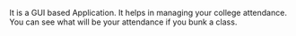 It is a GUI based Application. It helps in managing your college attendance. You can see what will be your attendance if you bunk a class.
